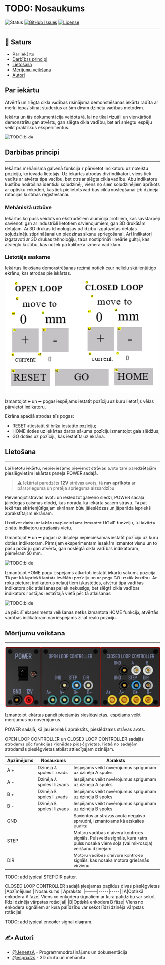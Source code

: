 
# TODO: Nosaukums

![Status](https://img.shields.io/badge/status-active-success.svg)
[![GitHub Issues](https://img.shields.io/github/issues/JenertsA/open-closed-loop.svg)](https://github.com/JenertsA/open-closed-loop/issues)
[![License](https://img.shields.io/badge/license-MIT-blue.svg)](/LICENSE)

---

## 📝 Saturs

+ [Par iekārtu](#par)
+ [Darbības principi](#working)
+ [Lietošana](#usage)
+ [Mērījumu veikšana](#measurements)
+ [Autori](#authors)

## Par iekārtu <a name = "par"> </a>

Atvērtā un slēgta cikla vadības risinājuma demonstrēšanas iekārta radīta ar mērķi iepazīstināt studentus ar šīm divām dzinēju vadības metodēm.

Iekārta un tās dokumentācija veidota tā, lai ne tikai vizuāli un vienkāršoti demonstrētu gan atvērtu, gan slēgta cikla vadību, bet arī sniegtu iespēju veikt praktiskus eksperimentus.

 ![TODO:bilde](bilde)

## Darbības principi <a name = "working"></a>

---

Iekārtas mehānisma galvenā funkcija ir pārvietot indikatoru uz noteiktu pozīciju, ko ievada lietotājs.  Uz iekārtas atrodas divi indikatori, viens tiek vadīts ar atvērta tipa vadību, bet otrs ar slēgta cikla vadību. Abu indikatoru kustību nodrošina identiski soļudzinēji, viens no šiem soļudzinējiem aprīkots ar optisku enkoderi, kas tiek pielietots vadības cikla noslēgšanai jeb dzinēja rotācijas kustības reģistrēšanai.

### Mehāniskā uzbūve

Iekārtas korpuss veidots no ekstrudētiem alumīnija profiliem, kas savstarpēji savienoti gan ar industriāli lietotiem savienojumiem, gan 3D drukātām detaļām. Ar 3D drukas tehnoloģijas palīdzību izgatavotas detaļas soļudzinēju stiprināšanai un piedziņas siksnu spriegošanai. Arī Indikatori izgatavoti ar 3D drukas tehnoloģiju, tajos nostiprināti lineārie gultņi, kas atvieglo kustību, kas notiek pa kalibrēta izmēra vadīklām.

### Lietotāja saskarne

Iekārtas lietošana demonstrēšanas režīmā notiek caur nelielu skārienjūtīgo ekrānu, kas atrodas pie iekārtas.

<img src="./images/ui_panel.png" width="500"/>

Izmantojot ➕ un ➖ pogas iespējams iestatīt pozīciju uz kuru lietotājs vēlas pārvietot indikatoru.

Ekrāna apakšā atrodas trīs pogas:

+ RESET atiestatīt šī brīža iestatīto pozīciju;
+ HOME doties uz iekārtas darba sākuma pozīciju izmantojot gala slēdžus;
+ GO doties uz pozīciju, kas iestatīta uz ekrāna.

## Lietošana <a name = "usage"></a>

---

Lai lietotu iekārtu, nepieciešams pievienot strāvas avotu tam paredzētajām pieslēgvietām iekārtas paneļa POWER sadaļā.  

> ⚠️ Iekārtai paredzēts **12V** strāvas avots, tā **nav aprīkota** ar pārsprieguma un pretēja sprieguma aizsardzību

Pievienojot strāvas avotu un ieslēdzot galveno slēdzi, POWER sadaļā jāiedegas gaismas diodei, kas norāda, ka iekārta saņem strāvu. Tā pat iekārtas skārienjūtīgajam ekrānam būtu jāieslēdzas un jāparāda iepriekš aprakstītajam ekrānam.

Uzsākot darbu ar iekāru nepieciešams izmantot HOME funkciju, lai iekārta zinātu indikatoru atrašanās vietu.

Izmantojot ➕ un ➖ pogas uz displeja nepieciešamas iestatīt pozīciju uz kuru doties indikatoram. Pirmajam eksperimentam iesakām izmantot vienu un to pašu pozīciju gan atvērtā, gan noslēgtā cikla vadības indikatoram, piemēram 50 mm.

![TODO:bilde](bilde)

Izmantojot HOME pogu iespējams atkārtoti iestatīt iekārtu sākuma pozīcijā. Tā pat kā iepriekš iestata izvēlētu pozīciju un ar pogu GO uzsāk kustību. Ar roku pieturot indikatorus neļauj tiem izkustēties, atvērtā tipa vadības indikators pēc atlaišanas paliek nekustīgs, bet slēgtā cikla vadības indikators nostājas iestatītajā vietā pēc tā atlaišanas.

![TODO:bilde](bilde)

Ja pēc šī eksperimenta veikšanas netiks izmantota HOME funkcija, atvērtās vadības indikatoram nav iespējams zināt reālo pozīciju.

## Mērījumu veikšana <a name = "measurements"></a>

---
![](./images/measurement_panel.png)

Izmantojot iekārtas panelī pieejamās pieslēgvietas, iespējams veikt mērījumus no novērojumus. 

POWER sadaļā, kā jau iepriekš aprakstīts, pieslēdzams strāvas avots.

OPEN LOOP CONTROLLER un CLOSED LOOP CONTROLLER sadaļās atrodams pēc funkcijas vienādas pieslēgvietas. Katrā no sadaļām atrodamās pieslēgvietas atbilst attiecīgajam dzinējam.

|Apzīmējums | Nosaukums | Apraksts|
|------|-----|-----|
|A +|Dzinēja A spoles I izvads| Iespējams veikt novērojumus sprigumam uz dzinēja A spoles|
|A -|Dzinēja A spoles II izvads| Iespējams veikt novērojumus sprigumam uz dzinēja A spoles|
|B +|Dzinēja B spoles I izvads| Iespējams veikt novērojumus sprigumam uz dzinēja B spoles|
|B -|Dzinēja B spoles II izvads| Iespējams veikt novērojumus sprigumam uz dzinēja B spoles|
|GND||Savientos ar strāvas avota negatīvo spraudni, izmantojams kā atskaites punkts |
|STEP||Motoru vadības draivera kontroles signāls. Pulsveida signāls, kura katrs pulss nosaka viena soļa (vai mikrosoļa) veikšanu dzinējam|
|DIR||Motoru vadības draivera kontroles signāls, kas nosaka motora griešanās virzienu

TODO: add typical STEP DIR patter.

CLOSED LOOP CONTROLLER sadaļā pieejamas papildus divas pieslēgvietas
|Apzīmējums | Nosaukums | Apraksts|
|------|-----|-----|
|A|Optiskā enkodera A fāze| Viens no enkodera signāliem ar kura palīdzību var sekot līdzi dzinēja vārpstas rotācijai|
|B|Optiskā enkodera B fāze| Viens no enkodera signāliem ar kura palīdzību var sekot līdzi dzinēja vārpstas rotācijai|

TODO: add typical encoder signal diagram.

## ✍️ Autori <a name = "authors"></a>

+ [@JenertsA](https://github.com/JenertsA) - Programmnodrošinājums un dokumentācija
+ [@esprudzs](https://github.com/esprudzs) - 3D druka un mehānika
